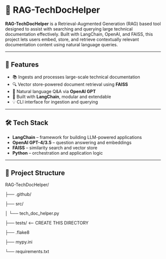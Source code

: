 # 🧠 RAG-TechDocHelper

**RAG-TechDocHelper** 
is a Retrieval-Augmented Generation (RAG) based tool designed to assist with searching and querying large technical documentation effectively. Built with LangChain, OpenAI, and FAISS, this project lets users embed, store, and retrieve contextually relevant documentation content using natural language queries.

---

## 🚀 Features

- 📚 Ingests and processes large-scale technical documentation
- 🔍 Vector store-powered document retrieval using **FAISS**
- 🤖 Natural language Q&A via **OpenAI GPT**
- 🔗 Built with **LangChain**, modular and extendable
- 💡 CLI interface for ingestion and querying

---

## 🛠️ Tech Stack

- **LangChain** – framework for building LLM-powered applications
- **OpenAI GPT-4/3.5** – question answering and embeddings
- **FAISS** – similarity search and vector store
- **Python** – orchestration and application logic

---

## 📁 Project Structure

RAG-TechDocHelper/

├── .github/

├── src/

│   └── tech_doc_helper.py

├── tests/              <-- CREATE THIS DIRECTORY

├── .flake8

├── mypy.ini

└── requirements.txt
